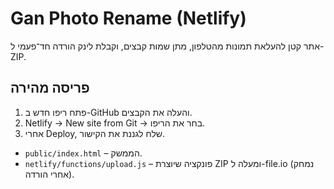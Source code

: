 # Gan Photo Rename (Netlify)
אתר קטן להעלאת תמונות מהטלפון, מתן שמות קבצים, וקבלת לינק הורדה חד־פעמי ל-ZIP.

## פריסה מהירה
1) פתח ריפו חדש ב-GitHub והעלה את הקבצים.
2) Netlify → New site from Git → בחר את הריפו.
3) אחרי Deploy, שלח לגננת את הקישור.

- `public/index.html` – הממשק.
- `netlify/functions/upload.js` – פונקציה שיוצרת ZIP ומעלה ל-file.io (נמחק אחרי הורדה).